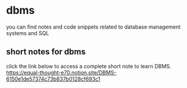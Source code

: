 # dbms
you can find notes and code snippets related to database management systems and SQL

## short notes for dbms
click the link below to access a complete short note to learn DBMS.<br>
https://equal-thought-e70.notion.site/DBMS-6150e1de57374c73b837b0128cf693c1



